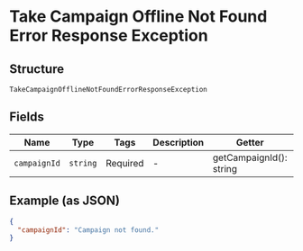 
# Take Campaign Offline Not Found Error Response Exception

## Structure

`TakeCampaignOfflineNotFoundErrorResponseException`

## Fields

| Name | Type | Tags | Description | Getter | Setter |
|  --- | --- | --- | --- | --- | --- |
| `campaignId` | `string` | Required | - | getCampaignId(): string | setCampaignId(string campaignId): void |

## Example (as JSON)

```json
{
  "campaignId": "Campaign not found."
}
```

